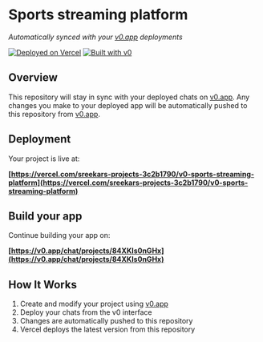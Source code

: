 # Sports streaming platform

*Automatically synced with your [v0.app](https://v0.app) deployments*

[![Deployed on Vercel](https://img.shields.io/badge/Deployed%20on-Vercel-black?style=for-the-badge&logo=vercel)](https://vercel.com/sreekars-projects-3c2b1790/v0-sports-streaming-platform)
[![Built with v0](https://img.shields.io/badge/Built%20with-v0.app-black?style=for-the-badge)](https://v0.app/chat/projects/84XKIs0nGHx)

## Overview

This repository will stay in sync with your deployed chats on [v0.app](https://v0.app).
Any changes you make to your deployed app will be automatically pushed to this repository from [v0.app](https://v0.app).

## Deployment

Your project is live at:

**[https://vercel.com/sreekars-projects-3c2b1790/v0-sports-streaming-platform](https://vercel.com/sreekars-projects-3c2b1790/v0-sports-streaming-platform)**

## Build your app

Continue building your app on:

**[https://v0.app/chat/projects/84XKIs0nGHx](https://v0.app/chat/projects/84XKIs0nGHx)**

## How It Works

1. Create and modify your project using [v0.app](https://v0.app)
2. Deploy your chats from the v0 interface
3. Changes are automatically pushed to this repository
4. Vercel deploys the latest version from this repository